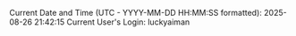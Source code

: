 Current Date and Time (UTC - YYYY-MM-DD HH:MM:SS formatted): 2025-08-26 21:42:15
Current User's Login: luckyaiman
